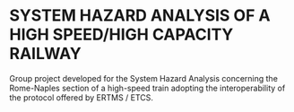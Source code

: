 # SYSTEM HAZARD ANALYSIS OF A HIGH SPEED/HIGH CAPACITY RAILWAY

Group project developed for the System Hazard Analysis concerning the Rome-Naples section of a high-speed train adopting the interoperability of the protocol offered by ERTMS / ETCS.
